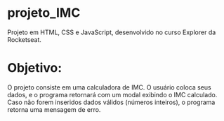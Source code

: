 # projeto_IMC
Projeto em HTML, CSS e JavaScript, desenvolvido no curso Explorer da Rocketseat. 

# Objetivo:
O projeto consiste em uma calculadora de IMC. O usuário coloca seus dados, 
e o programa retornará com um modal exibindo o IMC calculado. 
Caso não forem inseridos dados válidos (números inteiros), o programa retorna uma mensagem de erro.
